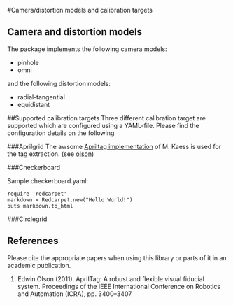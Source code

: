 #Camera/distortion models and calibration targets

## Camera and distortion models
The package implements the following camera models:

* pinhole
* omni

and the following distortion models:

* radial-tangential
* equidistant


##Supported calibration targets
Three different calibration target are supported which are configured using a YAML-file. Please find the configuration details on the following 

###Aprilgrid
The awsome [Apriltag implementation](http://people.csail.mit.edu/kaess/apriltags/) of M. Kaess is used for the tag extraction. (see [olson](#olson))


###Checkerboard

Sample checkerboard.yaml:

```
require 'redcarpet'
markdown = Redcarpet.new("Hello World!")
puts markdown.to_html
```

###Circlegrid


## References
Please cite the appropriate papers when using this library or parts of it in an academic publication.

1. <a name="olson"></a>Edwin Olson (2011). AprilTag: A robust and flexible visual fiducial system. Proceedings of the IEEE International Conference on Robotics and Automation (ICRA), pp. 3400–3407
